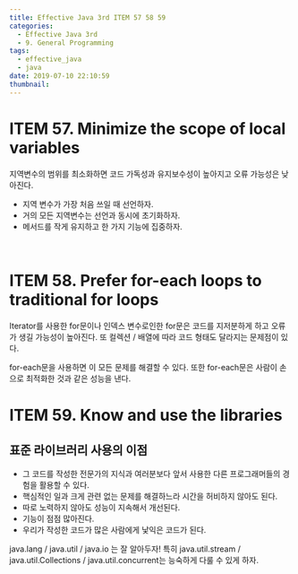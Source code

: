 ```yaml
---
title: Effective Java 3rd ITEM 57 58 59
categories:
  - Effective Java 3rd
  - 9. General Programming
tags:
  - effective_java
  - java
date: 2019-07-10 22:10:59
thumbnail:
---
```


# ITEM 57. Minimize the scope of local variables

지역변수의 범위를 최소화하면 코드 가독성과 유지보수성이 높아지고 오류 가능성은 낮아진다.
* 지역 변수가 가장 처음 쓰일 때 선언하자. 
* 거의 모든 지역변수는 선언과 동시에 초기화하자. 
* 메서드를 작게 유지하고 한 가지 기능에 집중하자.
<br/>

# ITEM 58. Prefer for-each loops to traditional for loops

Iterator를 사용한 for문이나 인덱스 변수로인한 for문은 코드를 지저분하게 하고 오류가 생길 가능성이 높아진다. 또 컬렉션 / 배열에 따라 코드 형태도 달라지는 문제점이 있다.

for-each문을 사용하면 이 모든 문제를 해결할 수 있다. 또한 for-each문은 사람이 손으로 최적화한 것과 같은 성능을 낸다.
<br/>

# ITEM 59. Know and use the libraries

## 표준 라이브러리 사용의 이점
* 그 코드를 작성한 전문가의 지식과 여러분보다 앞서 사용한 다른 프로그래머들의 경험을 활용할 수 있다. 
* 핵심적인 일과 크게 관련 없는 문제를 해결하느라 시간을 허비하지 않아도 된다.
* 따로 노력하지 않아도 성능이 지속해서 개선된다.
* 기능이 점점 많아진다.
* 우리가 작성한 코드가 많은 사람에게 낯익은 코드가 된다.

java.lang / java.util / java.io 는 잘 알아두자! 특히 java.util.stream / java.util.Collections / java.util.concurrent는 능숙하게 다룰 수 있게 하자.
